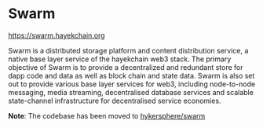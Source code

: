 # Swarm

https://swarm.hayekchain.org

Swarm is a distributed storage platform and content distribution service, a native base layer service of the hayekchain web3 stack. The primary objective of Swarm is to provide a decentralized and redundant store for dapp code and data as well as block chain and state data. Swarm is also set out to provide various base layer services for web3, including node-to-node messaging, media streaming, decentralised database services and scalable state-channel infrastructure for decentralised service economies.

**Note**: The codebase has been moved to [hykersphere/swarm](https://github.com/hykersphere/swarm)
